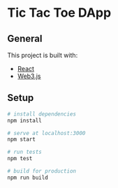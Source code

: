 # Tic Tac Toe DApp

## General

This project is built with:

- [React](https://reactjs.org/)
- [Web3.js](https://web3js.readthedocs.io/en/1.0/index.html)

## Setup

```bash
# install dependencies
npm install

# serve at localhost:3000 
npm start

# run tests
npm test

# build for production
npm run build
```
